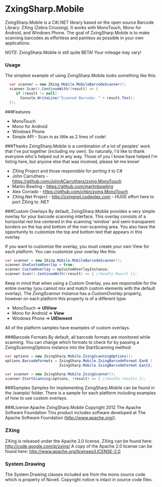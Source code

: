# ZxingSharp.Mobile

ZxingSharp.Mobile is a C#/.NET library based on the open source Barcode Library: ZXing (Zebra Crossing).  It works with MonoTouch, Mono for Android, and Windows Phone.  The goal of ZxingSharp.Mobile is to make scanning barcodes as effortless and painless as possible in your own applications.  

*NOTE*: ZxingSharp.Mobile is still quite BETA!  Your mileage may vary!

### Usage
The simplest example of using ZxingSharp.Mobile looks something like this:

```csharp  
  var scanner = new ZXing.Mobile.MobileBarcodeScanner();
  scanner.Scan().ContinueWith((result) => {   
     if (result != null)
       Console.WriteLine("Scanned Barcode: " + result.Text);
  });
```

###Features
- MonoTouch
- Mono for Android
- Windows Phone
- Simple API - Scan in as little as 2 lines of code!

###Thanks
ZxingSharp.Mobile is a combination of a lot of peoples' work that I've put together (including my own).  So naturally, I'd like to thank everyone who's helped out in any way.  Those of you I know have helped I'm listing here, but anyone else that was involved, please let me know!

- ZXing Project and those responsible for porting it to C#
- John Carruthers - https://github.com/JohnACarruthers/zxing.MonoTouch
- Martin Bowling - https://github.com/martinbowling
- Alex Corrado - https://github.com/chkn/zxing.MonoTouch
- ZXing.Net Project - http://zxingnet.codeplex.com - HUGE effort here to port ZXing to .NET

###Custom Overlays
By default, ZxingSharp.Mobile provides a very simple overlay for your barcode scanning interface.  This overlay consists of a horizontal red line centered in the scanning 'window' and semi-transparent borders on the top and bottom of the non-scanning area.  You also have the opportunity to customize the top and bottom text that appears in this overlay.

If you want to customize the overlay, you must create your own View for each platform.  You can customize your overlay like this:

```csharp
var scanner = new ZXing.Mobile.MobileBarcodeScanner();
scanner.UseCustomOverlay = true;
scanner.CustomOverlay = myCustomOverlayInstance;
scanner.Scan().ContinueWith((result) => { //Handle Result });
```

Keep in mind that when using a Custom Overlay, you are responsible for the entire overlay (you cannot mix and match custom elements with the default overlay).  The *ZxingScanner* instance has a *CustomOverlay* property, however on each platform this property is of a different type:

- MonoTouch => **UIView**
- Mono for Android => **View**
- Windows Phone => **UIElement**

All of the platform samples have examples of custom overlays.

###Barcode Formats
By default, all barcode formats are monitored while scanning.  You can change which formats to check for by passing a ZxingScanningOptions instance into the StartScanning method:

```csharp
var options = new ZxingSharp.Mobile.ZxingScanningOptions();
options.BarcodeFormats = ZxingSharp.Mobile.ZxingBarcodeFormat.Ean8 |
                         ZxingSharp.Mobile.ZxingBarcodeFormat.Ean13;

var scanner = new ZxingSharp.Mobile.ZxingScanner();
scanner.StartScanning(options, (result) => { //Handle results });
````

###Samples
Samples for implementing ZxingSharp.Mobile can be found in the /*sample*/ folder.  There is a sample for each platform including examples of how to use custom overlays.



###License
Apache ZxingSharp.Mobile Copyright 2012 The Apache Software Foundation
This product includes software developed at The Apache Software Foundation (http://www.apache.org/).

### ZXing
ZXing is released under the Apache 2.0 license.
ZXing can be found here: http://code.google.com/p/zxing/
A copy of the Apache 2.0 license can be found here: http://www.apache.org/licenses/LICENSE-2.0

### System.Drawing
The System.Drawing classes included are from the mono source code which is property of Novell.
Copyright notice is intact in source code files.
